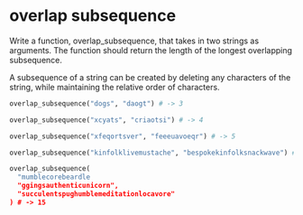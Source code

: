 # overlap subsequence

Write a function, overlap_subsequence, that takes in two strings as arguments. The function should return the length of the longest overlapping subsequence.

A subsequence of a string can be created by deleting any characters of the string, while maintaining the relative order of characters.

```python
overlap_subsequence("dogs", "daogt") # -> 3
```

```python
overlap_subsequence("xcyats", "criaotsi") # -> 4
```

```python
overlap_subsequence("xfeqortsver", "feeeuavoeqr") # -> 5
```

```python
overlap_subsequence("kinfolklivemustache", "bespokekinfolksnackwave") # -> 11
```

```python
overlap_subsequence(
  "mumblecorebeardle
  "ggingsauthenticunicorn",
  "succulentspughumblemeditationlocavore"
) # -> 15
```
